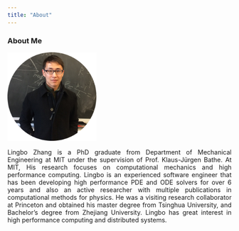 ```yaml
---
title: "About"
---
```


### About Me
<img src="/assets/LingboZhang.png" alt="drawing" width="200"/>
<p align="justify">
Lingbo Zhang is a PhD graduate from Department of Mechanical Engineering at MIT under the supervision of Prof. Klaus-Jürgen Bathe. At MIT, His research focuses on computational mechanics and high performance computing. Lingbo is an experienced software engineer that has been developing high performance PDE and ODE solvers for over 6 years and also an active researcher with multiple publications in computational methods for physics. He was a visiting research collaborator at Princeton and obtained his master degree from Tsinghua University, and Bachelor’s degree from Zhejiang University. Lingbo has great interest in high performance computing and distributed systems.
</p>



